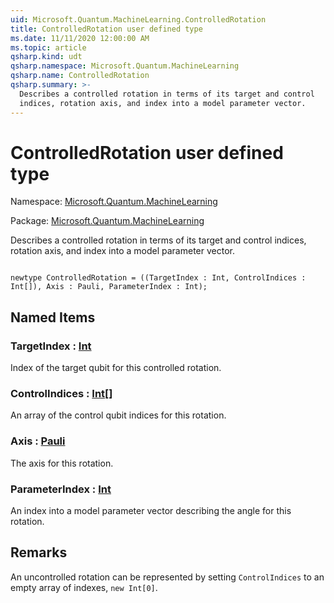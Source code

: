 ```yaml
---
uid: Microsoft.Quantum.MachineLearning.ControlledRotation
title: ControlledRotation user defined type
ms.date: 11/11/2020 12:00:00 AM
ms.topic: article
qsharp.kind: udt
qsharp.namespace: Microsoft.Quantum.MachineLearning
qsharp.name: ControlledRotation
qsharp.summary: >-
  Describes a controlled rotation in terms of its target and control
  indices, rotation axis, and index into a model parameter vector.
---
```


# ControlledRotation user defined type

Namespace: [Microsoft.Quantum.MachineLearning](xref:Microsoft.Quantum.MachineLearning)

Package: [Microsoft.Quantum.MachineLearning](https://nuget.org/packages/Microsoft.Quantum.MachineLearning)


Describes a controlled rotation in terms of its target and controlindices, rotation axis, and index into a model parameter vector.

```qsharp

newtype ControlledRotation = ((TargetIndex : Int, ControlIndices : Int[]), Axis : Pauli, ParameterIndex : Int);
```



## Named Items

### TargetIndex : [Int](xref:microsoft.quantum.lang-ref.int)

Index of the target qubit for this controlled rotation.
### ControlIndices : [Int](xref:microsoft.quantum.lang-ref.int)[]

An array of the control qubit indices for this rotation.
### Axis : [Pauli](xref:microsoft.quantum.lang-ref.pauli)

The axis for this rotation.
### ParameterIndex : [Int](xref:microsoft.quantum.lang-ref.int)

An index into a model parameter vector describing the anglefor this rotation.

## Remarks

An uncontrolled rotation can be represented by setting `ControlIndices`to an empty array of indexes, `new Int[0]`.